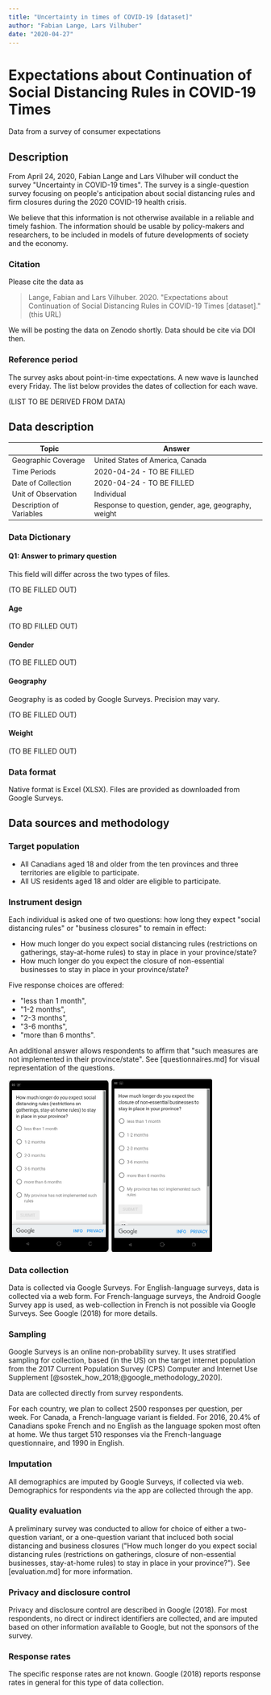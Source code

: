 ```yaml
---
title: "Uncertainty in times of COVID-19 [dataset]"
author: "Fabian Lange, Lars Vilhuber"
date: "2020-04-27"
---
```



# Expectations about Continuation of Social Distancing Rules in COVID-19 Times

Data from a survey of consumer expectations

## Description

From April 24, 2020, Fabian Lange and Lars Vilhuber will conduct the survey "Uncertainty in COVID-19 times". The survey is a single-question survey focusing on people's anticipation about social distancing rules and firm closures during the 2020 COVID-19 health crisis. 

We believe that this information is not otherwise available in a reliable and timely fashion. The information should be usable by policy-makers and researchers, to be included in models of future developments of society and the economy.

### Citation

Please cite the data as 

> Lange, Fabian and Lars Vilhuber. 2020. "Expectations about Continuation of Social Distancing Rules in COVID-19 Times [dataset]." (this URL)

We will be posting the data on Zenodo shortly. Data should be cite via DOI then.

### Reference period

The survey asks about point-in-time expectations. A new wave is launched every Friday. The list below provides the dates of collection for each wave.

(LIST TO BE DERIVED FROM DATA)

## Data description

|  Topic | Answer |
|--------|--------|
| Geographic Coverage | United States of America, Canada |
| Time  Periods | 2020-04-24 - TO BE FILLED |
| Date of Collection | 2020-04-24 - TO BE FILLED |
| Unit of Observation | Individual |
| Description of Variables | Response to question, gender, age, geography, weight |

### Data Dictionary

#### Q1: Answer to primary question

This field will differ across the two types of files.

(TO BE FILLED OUT)

#### Age

(TO BD FILLED OUT)

#### Gender

(TO BE FILLED OUT)

#### Geography

Geography is as coded by Google Surveys. Precision may vary.

(TO BE FILLED OUT)

#### Weight

(TO BE FILLED OUT)

### Data format

Native format is Excel (XLSX). Files are provided as downloaded from Google Surveys.

## Data sources and methodology

### Target population

- All Canadians aged 18 and older from the ten provinces and three territories are eligible to participate.
- All US residents aged 18 and older are eligible to participate.

### Instrument design

Each individual is asked one of two questions: how long they expect "social distancing rules" or "business closures" to remain in effect:

- How much longer do you expect social distancing rules (restrictions on gatherings, stay-at-home rules) to stay in place in your province/state?
- How much longer do you expect the closure of non-essential businesses to stay in place in your province/state?

Five response choices are offered: 

- "less than 1 month", 
- "1-2 months", 
- "2-3 months", 
- "3-6 months", 
- "more than 6 months". 

An additional answer allows respondents to affirm that "such measures are not implemented in their province/state". See [questionnaires.md] for visual representation of the questions. 


<img src="questionnaires/Screenshot_Survey1_consumer.png" width="200px" />
<img src="questionnaires/Screenshot_Survey2_closures.png" width="200px" />

### Data collection

Data is collected via Google Surveys. For English-language surveys, data is collected via a web form. For French-language surveys, the Android Google Survey app is used, as web-collection in French is not possible via Google Surveys. See Google (2018) for more details.

### Sampling

Google Surveys is an online non-probability survey. It uses  stratified sampling for collection, based (in the US) on the target internet population from the  2017 Current Population Survey (CPS) Computer and Internet Use Supplement [@sostek_how_2018;@google_methodology_2020]. 

Data are collected directly from survey respondents.

For each country, we plan to collect 2500 responses per question, per week. For Canada, a French-language variant is fielded. For 2016, 20.4% of Canadians spoke French and no English as the language spoken most often at home. We thus target 510 responses via the French-language questionnaire, and 1990 in English.

### Imputation

All demographics are imputed by Google Surveys, if collected via web. Demographics for respondents via the app are collected through the app. 

### Quality evaluation

A preliminary survey was conducted to allow for choice of either a two-question variant, or a one-question variant that incluced both social distancing and business closures ("How much longer do you expect social distancing rules (restrictions on gatherings, closure of non-essential businesses, stay-at-home rules) to stay in place in your province?"). See [evaluation.md] for more information. 

### Privacy and disclosure control

Privacy and disclosure control are described in Google (2018). For most respondents, no direct or indirect identifiers are collected, and are imputed based on other information available to Google, but not the sponsors of the survey. 

### Response rates

The specific response rates are not known. Google (2018) reports response rates in general for this type of data collection.
